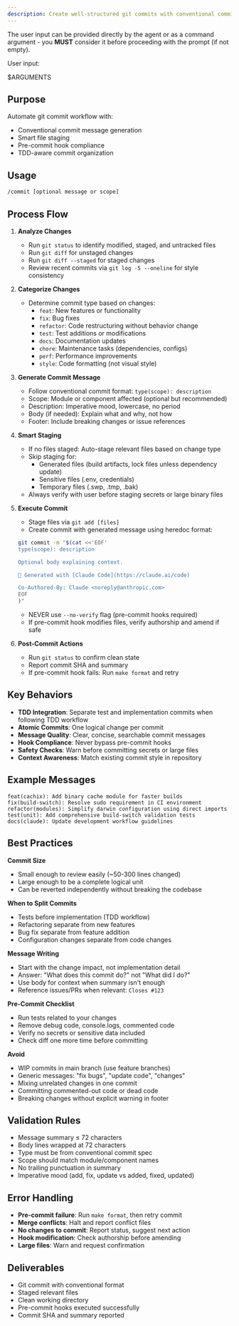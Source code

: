 ```yaml
---
description: Create well-structured git commits with conventional commit format and automated staging
---
```


The user input can be provided directly by the agent or as a command argument - you **MUST** consider it before proceeding with the prompt (if not empty).

User input:

$ARGUMENTS

## Purpose

Automate git commit workflow with:

- Conventional commit message generation
- Smart file staging
- Pre-commit hook compliance
- TDD-aware commit organization

## Usage

```bash
/commit [optional message or scope]
```

## Process Flow

1. **Analyze Changes**
   - Run `git status` to identify modified, staged, and untracked files
   - Run `git diff` for unstaged changes
   - Run `git diff --staged` for staged changes
   - Review recent commits via `git log -5 --oneline` for style consistency

2. **Categorize Changes**
   - Determine commit type based on changes:
     - `feat`: New features or functionality
     - `fix`: Bug fixes
     - `refactor`: Code restructuring without behavior change
     - `test`: Test additions or modifications
     - `docs`: Documentation updates
     - `chore`: Maintenance tasks (dependencies, configs)
     - `perf`: Performance improvements
     - `style`: Code formatting (not visual style)

3. **Generate Commit Message**
   - Follow conventional commit format: `type(scope): description`
   - Scope: Module or component affected (optional but recommended)
   - Description: Imperative mood, lowercase, no period
   - Body (if needed): Explain what and why, not how
   - Footer: Include breaking changes or issue references

4. **Smart Staging**
   - If no files staged: Auto-stage relevant files based on change type
   - Skip staging for:
     - Generated files (build artifacts, lock files unless dependency update)
     - Sensitive files (.env, credentials)
     - Temporary files (.swp, .tmp, .bak)
   - Always verify with user before staging secrets or large binary files

5. **Execute Commit**
   - Stage files via `git add [files]`
   - Create commit with generated message using heredoc format:

   ```bash
   git commit -m "$(cat <<'EOF'
   type(scope): description

   Optional body explaining context.

   🤖 Generated with [Claude Code](https://claude.ai/code)

   Co-Authored-By: Claude <noreply@anthropic.com>
   EOF
   )"
   ```

   - NEVER use `--no-verify` flag (pre-commit hooks required)
   - If pre-commit hook modifies files, verify authorship and amend if safe

6. **Post-Commit Actions**
   - Run `git status` to confirm clean state
   - Report commit SHA and summary
   - If pre-commit hook fails: Run `make format` and retry

## Key Behaviors

- **TDD Integration**: Separate test and implementation commits when following TDD workflow
- **Atomic Commits**: One logical change per commit
- **Message Quality**: Clear, concise, searchable commit messages
- **Hook Compliance**: Never bypass pre-commit hooks
- **Safety Checks**: Warn before committing secrets or large files
- **Context Awareness**: Match existing commit style in repository

## Example Messages

```text
feat(cachix): Add binary cache module for faster builds
fix(build-switch): Resolve sudo requirement in CI environment
refactor(modules): Simplify darwin configuration using direct imports
test(unit): Add comprehensive build-switch validation tests
docs(claude): Update development workflow guidelines
```

## Best Practices

**Commit Size**

- Small enough to review easily (~50-300 lines changed)
- Large enough to be a complete logical unit
- Can be reverted independently without breaking the codebase

**When to Split Commits**

- Tests before implementation (TDD workflow)
- Refactoring separate from new features
- Bug fix separate from feature addition
- Configuration changes separate from code changes

**Message Writing**

- Start with the change impact, not implementation detail
- Answer: "What does this commit do?" not "What did I do?"
- Use body for context when summary isn't enough
- Reference issues/PRs when relevant: `Closes #123`

**Pre-Commit Checklist**

- Run tests related to your changes
- Remove debug code, console.logs, commented code
- Verify no secrets or sensitive data included
- Check diff one more time before committing

**Avoid**

- WIP commits in main branch (use feature branches)
- Generic messages: "fix bugs", "update code", "changes"
- Mixing unrelated changes in one commit
- Committing commented-out code or dead code
- Breaking changes without explicit warning in footer

## Validation Rules

- Message summary ≤ 72 characters
- Body lines wrapped at 72 characters
- Type must be from conventional commit spec
- Scope should match module/component names
- No trailing punctuation in summary
- Imperative mood (add, fix, update vs added, fixed, updated)

## Error Handling

- **Pre-commit failure**: Run `make format`, then retry commit
- **Merge conflicts**: Halt and report conflict files
- **No changes to commit**: Report status, suggest next action
- **Hook modification**: Check authorship before amending
- **Large files**: Warn and request confirmation

## Deliverables

- Git commit with conventional format
- Staged relevant files
- Clean working directory
- Pre-commit hooks executed successfully
- Commit SHA and summary reported
